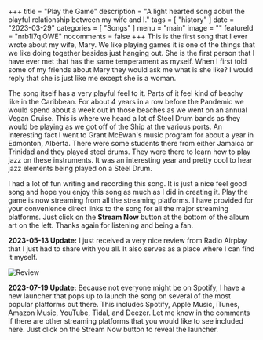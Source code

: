 +++
title = "Play the Game"
description = "A light hearted song aobut the playful relationship between my wife and I."
tags =  [
    "history"
]
date = "2023-03-29"
categories = [
    "Songs"
]
menu = "main"
image = ""
featureId = "nrb1l7q.OWE"
nocomments = false
+++
This is the first song that I ever wrote about my wife, Mary.  We like playing games it is one of the things that we like doing together besides just hanging out.  She is the first person that I have ever met that has the same temperament as myself.  When I first told some of my friends about Mary they would ask me what is she like?  I would reply that she is just like me except she is a woman.

The song itself has a very playful feel to it. Parts of it feel kind of beachy like in the Caribbean.  For about 4 years in a row before the Pandemic we would spend about a week out in those beaches as we went on an annual Vegan Cruise.  This is where we heard a lot of Steel Drum bands as they would be playing as we got off of the Ship at the various ports.  An interesting fact I went to Grant McEwan's music program for about a year in Edmonton, Alberta.  There were some students there from either Jamaica or Trinidad and they played steel drums.  They were there to learn how to play jazz on these instruments.  It was an interesting year and pretty cool to hear jazz elements being played on a Steel Drum.

I had a lot of fun writing and recording this song.  It is just a nice feel good song and hope you enjoy this song as much as I did in creating it.  Play the game is now streaming from all the streaming platforms.  I have provided for your convenience direct links to the song for all the major streaming platforms.  Just click on the **Stream Now** button at the bottom of the album art on the left.  Thanks again for listening and being a fan.

**2023-05-13 Update:** I just received a very nice review from Radio Airplay that I just had to share with you all.  It also serves as a place where I can find it myself.

![Review](/images/PlayTheGameReview.png)

**2023-07-19 Update:** Because not everyone might be on Spotify, I have a new launcher that pops up to launch the song on several of the most popular platforms out there.  This includes Spotify, Apple Music, iTunes, Amazon Music, YouTube, Tidal, and Deezer.  Let me know in the comments if there are other streaming platforms that you would like to see included here.  Just click on the Stream Now button to reveal the launcher.
